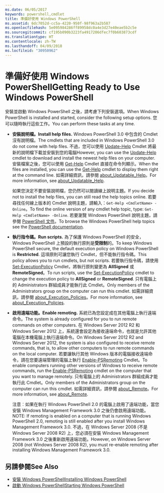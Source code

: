 ```yaml
---
ms.date: 06/05/2017
keywords: powershell,cmdlet
title: 準備好使用 Windows PowerShell
ms.assetid: 6dc7052d-cc5a-4220-950f-98f963a2b587
ms.openlocfilehash: 5e095984286ff89958dc0a4e3d27e40eae5b2c5e
ms.sourcegitcommit: cf195b090b3223fa4917206dfec7f0b603873cdf
ms.translationtype: HT
ms.contentlocale: zh-TW
ms.lasthandoff: 04/09/2018
ms.locfileid: "30950962"
---
```

# <a name="getting-ready-to-use-windows-powershell"></a><span data-ttu-id="00a3a-103">準備好使用 Windows PowerShell</span><span class="sxs-lookup"><span data-stu-id="00a3a-103">Getting Ready to Use Windows PowerShell</span></span>
<span data-ttu-id="00a3a-104">安裝並啟動 Windows PowerShell 之後，請考慮下列安裝選項。</span><span class="sxs-lookup"><span data-stu-id="00a3a-104">When Windows PowerShell is installed and started, consider the following setup options.</span></span> <span data-ttu-id="00a3a-105">您可以隨時執行這些工作。</span><span class="sxs-lookup"><span data-stu-id="00a3a-105">You can perform these tasks at any time.</span></span>

- <span data-ttu-id="00a3a-106">**安裝說明檔。**</span><span class="sxs-lookup"><span data-stu-id="00a3a-106">**Install help files.**</span></span> <span data-ttu-id="00a3a-107">Windows PowerShell 3.0 中包含的 Cmdlet 沒有說明檔。</span><span class="sxs-lookup"><span data-stu-id="00a3a-107">The cmdlets that are included in Windows PowerShell 3.0 do not come with help files.</span></span> <span data-ttu-id="00a3a-108">不過，您可以使用 [Update-Help](/powershell/module/microsoft.powershell.core/update-help) Cmdlet 將最新的說明檔下載並安裝到您的電腦</span><span class="sxs-lookup"><span data-stu-id="00a3a-108">However, you can use the [Update-Help](/powershell/module/microsoft.powershell.core/update-help) cmdlet to download and install the newest help files on your computer.</span></span> <span data-ttu-id="00a3a-109">安裝檔案之後，您可以使用 [Get-Help](/powershell/module/microsoft.powershell.core/get-help) Cmdlet 直接在命令列顯示。</span><span class="sxs-lookup"><span data-stu-id="00a3a-109">When the files are installed, you can use the [Get-Help](/powershell/module/microsoft.powershell.core/get-help) cmdlet to display them right at the command line.</span></span> <span data-ttu-id="00a3a-110">如需詳細資訊，請參閱 [about_Updatable_Help](/powershell/module/microsoft.powershell.core/about/about_updatable_help)。</span><span class="sxs-lookup"><span data-stu-id="00a3a-110">For more information, see [about_Updatable_Help](/powershell/module/microsoft.powershell.core/about/about_updatable_help).</span></span>

    <span data-ttu-id="00a3a-111">如果您決定不要安裝說明檔，您仍然可以閱讀線上說明主題。</span><span class="sxs-lookup"><span data-stu-id="00a3a-111">If you decide not to install the help files, you can still read the help topics online.</span></span> <span data-ttu-id="00a3a-112">若要尋找任何線上版本的 Cmdlet 說明主題，請輸入：`Get-Help <CmdletName> -Online`。</span><span class="sxs-lookup"><span data-stu-id="00a3a-112">To find the online version of any cmdlet help topic, type: `Get-Help <CmdletName> -Online`.</span></span> <span data-ttu-id="00a3a-113">若要瀏覽 Windows PowerShell 說明主題，請參閱 [PowerShell 文件](/powershell/scripting)。</span><span class="sxs-lookup"><span data-stu-id="00a3a-113">To browse the Windows PowerShell help topics see the [PowerShell documentation](/powershell/scripting).</span></span>

- <span data-ttu-id="00a3a-114">**執行指令碼。**</span><span class="sxs-lookup"><span data-stu-id="00a3a-114">**Run scripts.**</span></span> <span data-ttu-id="00a3a-115">為了保護 Windows PowerShell 的安全，Windows PowerShell 上預設的執行原則是**受限制**的。</span><span class="sxs-lookup"><span data-stu-id="00a3a-115">To keep Windows PowerShell secure, the default execution policy on Windows PowerShell is **Restricted**.</span></span> <span data-ttu-id="00a3a-116">這項原則可讓您執行 Cmdlet，但不能執行指令碼。</span><span class="sxs-lookup"><span data-stu-id="00a3a-116">This policy allows you to run cmdlets, but not scripts.</span></span> <span data-ttu-id="00a3a-117">若要執行指令碼，請使用 [Set-ExecutionPolicy](/powershell/module/microsoft.powershell.security/set-executionpolicy) Cmdlet，將執行原則變更為 **AllSigned** 或 **RemoteSigned**。</span><span class="sxs-lookup"><span data-stu-id="00a3a-117">To run scripts, use the [Set-ExecutionPolicy](/powershell/module/microsoft.powershell.security/set-executionpolicy) cmdlet to change the execution policy to **AllSigned** or **RemoteSigned**.</span></span> <span data-ttu-id="00a3a-118">只有電腦上的 Administrators 群組成員才能執行此 Cmdlet。</span><span class="sxs-lookup"><span data-stu-id="00a3a-118">Only members of the Administrators group on the computer can run this cmdlet.</span></span> <span data-ttu-id="00a3a-119">如需詳細資訊，請參閱 [about_Execution_Policies](/powershell/module/microsoft.powershell.core/about/about_execution_policies)。</span><span class="sxs-lookup"><span data-stu-id="00a3a-119">For more information, see [about_Execution_Policies](/powershell/module/microsoft.powershell.core/about/about_execution_policies).</span></span>

- <span data-ttu-id="00a3a-120">**啟用遠端功能。**</span><span class="sxs-lookup"><span data-stu-id="00a3a-120">**Enable remoting.**</span></span> <span data-ttu-id="00a3a-121">系統已為您設定成在其他電腦上執行遠端命令。</span><span class="sxs-lookup"><span data-stu-id="00a3a-121">The system is already configured for you to run remote commands on other computers.</span></span> <span data-ttu-id="00a3a-122">在 Windows Server 2012 R2 和 Windows Server 2012 上，系統還會設定為接收遠端命令，也就是允許其他電腦在本機電腦上執行遠端命令。</span><span class="sxs-lookup"><span data-stu-id="00a3a-122">On Windows Server 2012 R2 and Windows Server 2012, the system is also configured to receive remote commands, that is, to allow other computers to run remote commands on the local computer.</span></span> <span data-ttu-id="00a3a-123">若要讓執行其他 Windows 版本的電腦接收遠端命令，請在您要遠端管理的電腦上執行 [Enable-PSRemoting](/powershell/module/microsoft.powershell.core/enable-psremoting) Cmdlet。</span><span class="sxs-lookup"><span data-stu-id="00a3a-123">To enable computers running other versions of Windows to receive remote commands, run the [Enable-PSRemoting](/powershell/module/microsoft.powershell.core/enable-psremoting) cmdlet on the computer that you want to manage remotely.</span></span> <span data-ttu-id="00a3a-124">只有電腦上的 Administrators 群組成員才能執行此 Cmdlet。</span><span class="sxs-lookup"><span data-stu-id="00a3a-124">Only members of the Administrators group on the computer can run this cmdlet.</span></span> <span data-ttu-id="00a3a-125">如需詳細資訊，請參閱 [about_Remote](/powershell/module/microsoft.powershell.core/about/about_remote)。</span><span class="sxs-lookup"><span data-stu-id="00a3a-125">For more information, see [about_Remote](/powershell/module/microsoft.powershell.core/about/about_remote).</span></span>

    <span data-ttu-id="00a3a-126">注意︰如果在執行 Windows PowerShell 2.0 的電腦上啟用了遠端功能，當您安裝 Windows Management Framework 3.0 之後仍會啟用遠端功能。</span><span class="sxs-lookup"><span data-stu-id="00a3a-126">NOTE: If remoting is enabled on a computer that is running Windows PowerShell 2.0, remoting is still enabled after you install Windows Management Framework 3.0.</span></span> <span data-ttu-id="00a3a-127">不過，在 Windows Server 2008 (不是 Windows Server 2008 R2) 上，您必須在安裝 Windows Management Framework 3.0 之後重新啟用遠端功能。</span><span class="sxs-lookup"><span data-stu-id="00a3a-127">However, on Windows Server 2008 (not Windows Server 2008 R2), you must re-enable remoting after installing Windows Management Framework 3.0.</span></span>

## <a name="see-also"></a><span data-ttu-id="00a3a-128">另請參閱</span><span class="sxs-lookup"><span data-stu-id="00a3a-128">See Also</span></span>
- [<span data-ttu-id="00a3a-129">安裝 Windows PowerShell</span><span class="sxs-lookup"><span data-stu-id="00a3a-129">Installing Windows PowerShell</span></span>](../setup/Installing-Windows-PowerShell.md)
- [<span data-ttu-id="00a3a-130">啟動 Windows PowerShell</span><span class="sxs-lookup"><span data-stu-id="00a3a-130">Starting Windows PowerShell</span></span>](/powershell/scripting/setup/starting-windows-powershell)